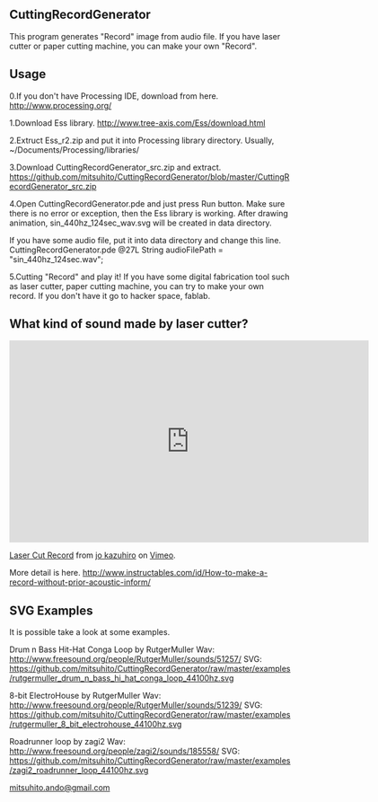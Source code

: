 CuttingRecordGenerator
----------------------
This program generates "Record" image from audio file. If you have laser cutter or paper cutting machine, you can  make your own "Record".



Usage
-----
0.If you don't have Processing IDE, download from here.
  http://www.processing.org/

1.Download Ess library.
  http://www.tree-axis.com/Ess/download.html

2.Extruct Ess_r2.zip and put it into Processing library directory.
  Usually, ~/Documents/Processing/libraries/

3.Download CuttingRecordGenerator_src.zip and extract.
  https://github.com/mitsuhito/CuttingRecordGenerator/blob/master/CuttingRecordGenerator_src.zip

4.Open CuttingRecordGenerator.pde and just press Run button.
  Make sure there is no error or exception, then the Ess library is working.
  After drawing animation, sin_440hz_124sec_wav.svg will be created in data directory.

  If you have some audio file, put it into data directory and change this line.
    CuttingRecordGenerator.pde @27L
     String audioFilePath = "sin_440hz_124sec.wav";

5.Cutting "Record" and play it!
  If you have some digital fabrication tool such as laser cutter, paper cutting machine, you can try to make your own record. If you don't have it go to hacker space, fablab.



What kind of sound made by laser cutter?
----------------------------------------
<iframe src="http://player.vimeo.com/video/58682203" width="640" height="360" frameborder="0" webkitAllowFullScreen mozallowfullscreen allowFullScreen></iframe> <p><a href="http://vimeo.com/58682203">Laser Cut Record</a> from <a href="http://vimeo.com/user638795">jo kazuhiro</a> on <a href="http://vimeo.com">Vimeo</a>.</p>

More detail is here.
 http://www.instructables.com/id/How-to-make-a-record-without-prior-acoustic-inform/



SVG Examples
------------
It is possible take a look at some examples.

 Drum n Bass Hit-Hat Conga Loop by RutgerMuller
  Wav: http://www.freesound.org/people/RutgerMuller/sounds/51257/
  SVG: https://github.com/mitsuhito/CuttingRecordGenerator/raw/master/examples/rutgermuller_drum_n_bass_hi_hat_conga_loop_44100hz.svg

 8-bit ElectroHouse by RutgerMuller
  Wav: http://www.freesound.org/people/RutgerMuller/sounds/51239/
  SVG: https://github.com/mitsuhito/CuttingRecordGenerator/raw/master/examples/rutgermuller_8_bit_electrohouse_44100hz.svg

 Roadrunner loop by zagi2
  Wav: http://www.freesound.org/people/zagi2/sounds/185558/
  SVG: https://github.com/mitsuhito/CuttingRecordGenerator/raw/master/examples/zagi2_roadrunner_loop_44100hz.svg



mitsuhito.ando@gmail.com
